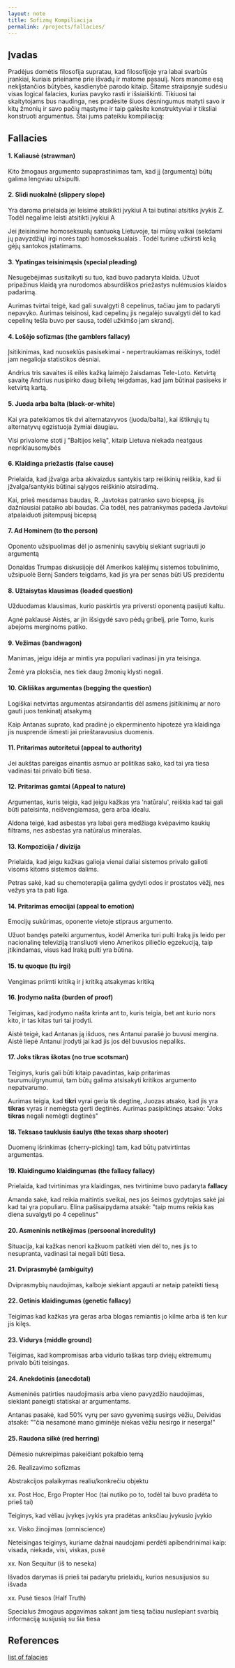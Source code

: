 ```yaml
---
layout: note
title: Sofizmų Kompiliacija
permalink: /projects/fallacies/
---
```


## Įvadas

Pradėjus domėtis filosofija supratau, kad filosofijoje yra labai svarbūs įrankiai, kuriais prieiname prie išvadų ir matome pasaulį.  Nors manome esą neklįstančios būtybės, kasdienybė parodo kitaip.  Šitame straipsnyje sudėsiu visas logical falacies, kurias pavyko rasti ir išsiaiškinti.  Tikiuosi tai skaitytojams bus naudinga, nes pradėsite šiuos dėsningumus matyti savo ir kitų žmonių ir savo pačių mąstyme ir taip galėsite konstruktyviai ir tiksliai konstruoti argumentus. Štai jums pateikiu kompiliaciją:


## Fallacies

#### 1. Kaliausė (strawman)
Kito žmogaus argumento supaprastinimas tam, kad jį (argumentą) būtų galima lengviau užsipulti.

#### 2. Slidi nuokalnė (slippery slope)
Yra daroma prielaida jei leisime atsikikti įvykiui A tai butinai atsitiks įvykis Z. Todėl negalime leisti atsitikti įvykiui A

Jei įteisinsime homoseksualų santuoką Lietuvoje, tai mūsų vaikai (sekdami jų pavyzdžių) irgi norės tapti homoseksualais . Todėl turime užkirsti kelią gėjų santokos įstatimams.

#### 3. Ypatingas teisinimąsis  (special pleading)
Nesugebėjimas susitaikyti su tuo, kad buvo padaryta klaida. Užuot pripažinus klaidą yra nurodomos absurdiškos priežastys nulėmusios klaidos padarimą.

Aurimas tvirtai teigė, kad gali suvalgyti 8 cepelinus, tačiau jam to padaryti nepavyko. Aurimas teisinosi, kad cepelinų jis negalėjo suvalgyti dėl to kad cepelinų tešla buvo per sausa, todėl užkimšo jam skrandį.

#### 4. Lošėjo sofizmas  (the gamblers fallacy)
Įsitikinimas, kad nuoseklūs pasisekimai - nepertraukiamas reiškinys, todėl jam negalioja statistikos dėsniai.

Andrius tris savaites iš eilės kažką laimėjo žaisdamas Tele-Loto. Ketvirtą savaitę Andrius nusipirko daug bilietų teigdamas, kad jam būtinai pasiseks ir ketvirtą kartą.

#### 5. Juoda arba balta  (black-or-white)
Kai yra pateikiamos tik dvi alternatavyvos (juoda/balta), kai ištikrųjų tų alternatyvų egzistuoja žymiai daugiau.

Visi privalome stoti į "Baltijos kelią", kitaip Lietuva niekada neatgaus nepriklausomybės

#### 6. Klaidinga priežastis  (false cause)
Prielaida, kad įžvalga arba akivaizdus santykis tarp reiškinių reiškia, kad ši įžvalga/santykis  būtinai sąlygos reiškinio atsiradimą.

Kai, prieš mesdamas baudas, R. Javtokas patranko savo bicepsą, jis dažniausiai pataiko abi baudas. Čia todėl, nes patrankymas padeda Javtokui atpalaiduoti įsitempusį bicepsą

#### 7. Ad Hominem (to the person)
Oponento užsipuolimas dėl jo asmeninių savybių siekiant sugriauti jo argumentą

Donaldas Trumpas diskusijoje dėl Amerikos kalėjimų sistemos tobulinimo, užsipuolė Bernį Sanders teigdams, kad jis yra per senas būti US prezidentu

#### 8. Užtaisytas klausimas (loaded question)
Užduodamas klausimas, kurio paskirtis yra priversti oponentą pasijuti kaltu.

Agnė paklausė Aistės, ar jin išsigydė savo pėdų gribelį, prie Tomo, kuris abejoms merginoms patiko.

#### 9. Vežimas (bandwagon)
Manimas, jeigu idėja ar mintis yra populiari vadinasi jin yra teisinga.

Žemė yra ploksčia, nes tiek daug žmonių klysti negali.

#### 10. Cikliškas argumentas (begging the question)
Logiškai netvirtas argumentas atsirandantis dėl asmens įsitikinimų ar noro gauti juos tenkinatį atsakymą

Kaip Antanas suprato, kad pradinė jo ekperminento hipotezė yra klaidinga jis nusprendė išmesti jai prieštaravusius duomenis.

#### 11. Pritarimas autoritetui (appeal to authority)
Jei aukštas pareigas einantis asmuo ar politikas sako, kad tai yra tiesa vadinasi tai privalo būti tiesa.

#### 12. Pritarimas gamtai (Appeal to nature)
Argumentas, kuris teigia, kad jeigu kažkas yra 'natūralu', reiškia kad tai gali būti pateisinta, neišvengiamasa, gera arba idealu.

Aldona teigė, kad asbestas yra labai gera medžiaga kvėpavimo kaukių filtrams, nes asbestas yra natūralus mineralas.

#### 13. Kompozicija / divizija
Prielaida, kad jeigu kažkas galioja vienai daliai sistemos privalo galioti visoms kitoms sistemos dalims.

Petras sakė, kad su chemoterapija galima gydyti odos ir prostatos vėžį, nes vežys yra ta pati liga.

#### 14. Pritarimas emocijai (appeal to emotion)
Emocijų sukūrimas, oponente vietoje stipraus argumento.

Užuot bandęs pateiki argumentus, kodėl Amerika turi pulti Iraką jis leido per nacionalinę televiziją transliuoti vieno Amerikos piliečio egzekuciją, taip įtikindamas, visus kad Iraką pulti yra būtina.

#### 15. tu quoque (tu irgi)
Vengimas priimti kritiką ir į kritiką atsakymas kritiką

#### 16. Įrodymo našta (burden of proof)
Teigimas, kad įrodymo našta krinta ant to, kuris teigia, bet ant kurio nors kito, ir tas kitas turi tai įrodyti.

Aistė teigė, kad Antanas ją išduos, nes Antanui parašė jo buvusi mergina. Aistė liepė Antanui įrodyti jai kad jis jos dėl buvusios nepaliks.

#### 17. Joks tikras škotas (no true scotsman)
Teiginys, kuris gali būti kitaip pavadintas, kaip pritarimas taurumui/grynumui, tam būtų galima atsisakyti kritikos argumento nepatvarumo.

Aurimas teigia, kad **tikri** vyrai geria tik degtinę, Juozas atsako, kad jis yra **tikras** vyras ir nemėgsta gerti degtinės.  Aurimas pasipiktinęs atsako: "Joks **tikras** negali nemėgti degtinės"

#### 18. Teksaso tauklusis šaulys (the texas sharp shooter)
Duomenų išrinkimas (cherry-picking) tam, kad būtų patvirtintas argumentas.

#### 19. Klaidingumo klaidingumas (the fallacy fallacy)
Prielaida, kad tvirtinimas yra klaidingas, nes tvirtinime buvo padaryta **fallacy**

Amanda sakė, kad reikia maitintis sveikai, nes jos šeimos gydytojas sakė jai kad tai yra populiaru.  Elina pašisaipydama atsakė: "taip mums reikia kas diena suvalgyti po 4 cepelinus"

#### 20. Asmeninis netikėjimas (persoonal incredulity)
Situacija, kai kažkas nenori kažkuom patikėti vien dėl to, nes jis to nesupranta, vadinasi tai negali būti tiesa.

#### 21. Dviprasmybė (ambiguity)
Dviprasmybių naudojimas, kalboje siekiant apgauti ar netaip pateikti tiesą

#### 22. Getinis klaidingumas (genetic fallacy)
Teigimas kad kažkas yra geras arba blogas remiantis jo kilme arba iš ten kur jis kilęs.

#### 23. Vidurys (middle ground)
Teigimas, kad kompromisas arba vidurio taškas tarp dviejų ektremumų privalo būti teisingas.

#### 24. Anekdotinis (anecdotal)
Asmeninės patirties naudojimasis arba vieno pavyzdžio naudojimas, siekiant paneigti statiskai ar argumentams.

Antanas pasakė, kad 50% vyrų per savo gyvenimą susirgs vėžiu, Deividas atsakė: ""čia nesamonė mano giminėje niekas vėžiu nesirgo ir neserga!"

#### 25. Raudona silkė (red herring)

Dėmesio nukreipimas pakeičiant pokalbio temą

26. Realizavimo sofizmas

Abstrakcijos palaikymas realiu/konkrečiu objektu

xx. Post Hoc, Ergo Propter Hoc (tai nutiko po to, todėl tai buvo pradėta to prieš tai)

Teiginys, kad vėliau įvykęs įvykis yra pradėtas anksčiau įvykusio įvykio

xx. Visko žinojimas (omniscience)

Neteisingas teiginys, kuriame dažnai naudojami perdėti apibendrinimai kaip: visada, niekada, visi, viskas, pusė

xx. Non Sequitur (iš to neseka)

Išvados darymas iš prieš tai padarytu prielaidų, kurios nesusijusios su išvada

xx. Pusė tiesos (Half Truth)

Specialus žmogaus apgavimas sakant jam tiesą tačiau nuslepiant svarbią informaciją susijusią su šia tiesa


## References

[list of falacies](https://en.wikipedia.org/wiki/List_of_fallacies)
